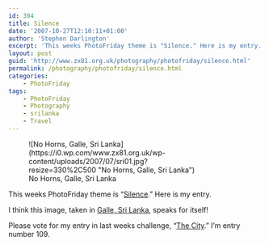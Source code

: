 ```yaml
---
id: 394
title: Silence
date: '2007-10-27T12:10:11+01:00'
author: 'Stephen Darlington'
excerpt: 'This weeks PhotoFriday theme is "Silence." Here is my entry.'
layout: post
guid: 'http://www.zx81.org.uk/photography/photofriday/silence.html'
permalink: /photography/photofriday/silence.html
categories:
    - PhotoFriday
tags:
    - PhotoFriday
    - Photography
    - srilanka
    - Travel
---
```


<figure aria-describedby="caption-attachment-1031" class="wp-caption aligncenter" id="attachment_1031" style="width: 330px">![No Horns, Galle, Sri Lanka](https://i0.wp.com/www.zx81.org.uk/wp-content/uploads/2007/07/sri01.jpg?resize=330%2C500 "No Horns, Galle, Sri Lanka")<figcaption class="wp-caption-text" id="caption-attachment-1031">No Horns, Galle, Sri Lanka</figcaption></figure>

This weeks PhotoFriday theme is “[Silence](http://www.photofriday.com/archives/challenge/000714.php).” Here is my entry.

I think this image, taken in [Galle, Sri Lanka](/travel/srilanka.html), speaks for itself!

Please vote for my entry in last weeks challenge, “[The City](http://www.photofriday.com/linkviewer.php?id=712).” I’m entry number 109.